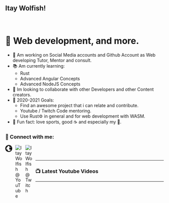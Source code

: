 ##   Itay Wolfish!

<br />

# 🚀 Web development, and more. 

- 🔨 Am working on Social Media accounts and Github Account as Web developing Tutor, Mentor and consult.
- 📚 Am currently learning:
  - Rust
  - Advanced Angular Concepts
  - Advanced NodeJS Concepts
- 🤝 Im looking to collaborate with other Developers and other Content creators.
- 🥅 2020-2021 Goals:
  - Find an awesome project that i can relate and contribute.
  - Youtube / Twitch Code mentoring.
  - Use Rust⚙ in general and for web development with WASM.
- 🎊 Fun fact: love sports, good ☕ and especially my 🐶.

### 🤝 Connect with me: 
[<img align='left' alt="itaywol.com" width="22px" style="margin-right:10px;" src="https://raw.githubusercontent.com/iconic/open-iconic/master/svg/globe.svg">][website]
[<img align='left' alt="Itay Wolfish @ YouTube" width="22px" style="margin-right:10px;" src="https://simpleicons.org/icons/youtube.svg">][youtube]
[<img align='left' alt="Itay Wolfish @ Twitch" width="22px" style="margin-right:10px;" src="https://simpleicons.org/icons/twitch.svg">][twitch]

<br />
<br />
<hr />

### 📺 Latest Youtube Videos
<!-- YOUTUBE:START -->
<!-- YOUTUBE:END -->

<hr />

[website]: https://www.itaywol.com
[youtube]: https://www.youtube.com/channel/UCmpgccM2kkEOh5cyXrW5TFg
[twitch]: https://www.twitch.tv/itaywol
